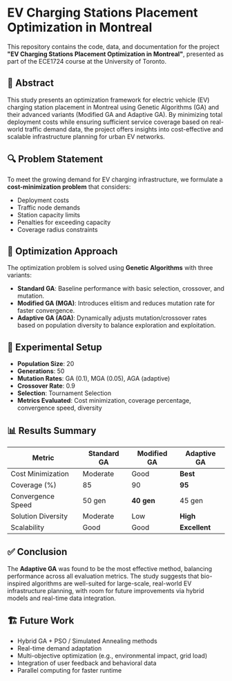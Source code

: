 # EV Charging Stations Placement Optimization in Montreal

This repository contains the code, data, and documentation for the project **"EV Charging Stations Placement Optimization in Montreal"**, presented as part of the ECE1724 course at the University of Toronto.

## 📄 Abstract

This study presents an optimization framework for electric vehicle (EV) charging station placement in Montreal using Genetic Algorithms (GA) and their advanced variants (Modified GA and Adaptive GA). By minimizing total deployment costs while ensuring sufficient service coverage based on real-world traffic demand data, the project offers insights into cost-effective and scalable infrastructure planning for urban EV networks.

## 🔍 Problem Statement

To meet the growing demand for EV charging infrastructure, we formulate a **cost-minimization problem** that considers:
- Deployment costs
- Traffic node demands
- Station capacity limits
- Penalties for exceeding capacity
- Coverage radius constraints

## 🧠 Optimization Approach

The optimization problem is solved using **Genetic Algorithms** with three variants:
- **Standard GA**: Baseline performance with basic selection, crossover, and mutation.
- **Modified GA (MGA)**: Introduces elitism and reduces mutation rate for faster convergence.
- **Adaptive GA (AGA)**: Dynamically adjusts mutation/crossover rates based on population diversity to balance exploration and exploitation.

## 🧪 Experimental Setup

- **Population Size**: 20  
- **Generations**: 50  
- **Mutation Rates**: GA (0.1), MGA (0.05), AGA (adaptive)  
- **Crossover Rate**: 0.9  
- **Selection**: Tournament Selection  
- **Metrics Evaluated**: Cost minimization, coverage percentage, convergence speed, diversity

## 📊 Results Summary

| Metric                     | Standard GA | Modified GA | Adaptive GA |
|---------------------------|-------------|-------------|-------------|
| Cost Minimization         | Moderate    | Good        | **Best**    |
| Coverage (%)              | 85          | 90          | **95**      |
| Convergence Speed         | 50 gen      | **40 gen**  | 45 gen      |
| Solution Diversity        | Moderate    | Low         | **High**    |
| Scalability               | Good        | Good        | **Excellent**|

## ✅ Conclusion

The **Adaptive GA** was found to be the most effective method, balancing performance across all evaluation metrics. The study suggests that bio-inspired algorithms are well-suited for large-scale, real-world EV infrastructure planning, with room for future improvements via hybrid models and real-time data integration.

## 🏗️ Future Work

- Hybrid GA + PSO / Simulated Annealing methods
- Real-time demand adaptation
- Multi-objective optimization (e.g., environmental impact, grid load)
- Integration of user feedback and behavioral data
- Parallel computing for faster runtime
